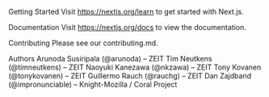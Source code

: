 Getting Started
Visit https://nextjs.org/learn to get started with Next.js.

Documentation
Visit https://nextjs.org/docs to view the documentation.

Contributing
Please see our contributing.md.

Authors
Arunoda Susiripala (@arunoda) – ZEIT
Tim Neutkens (@timneutkens) – ZEIT
Naoyuki Kanezawa (@nkzawa) – ZEIT
Tony Kovanen (@tonykovanen) – ZEIT
Guillermo Rauch (@rauchg) – ZEIT
Dan Zajdband (@impronunciable) – Knight-Mozilla / Coral Project
